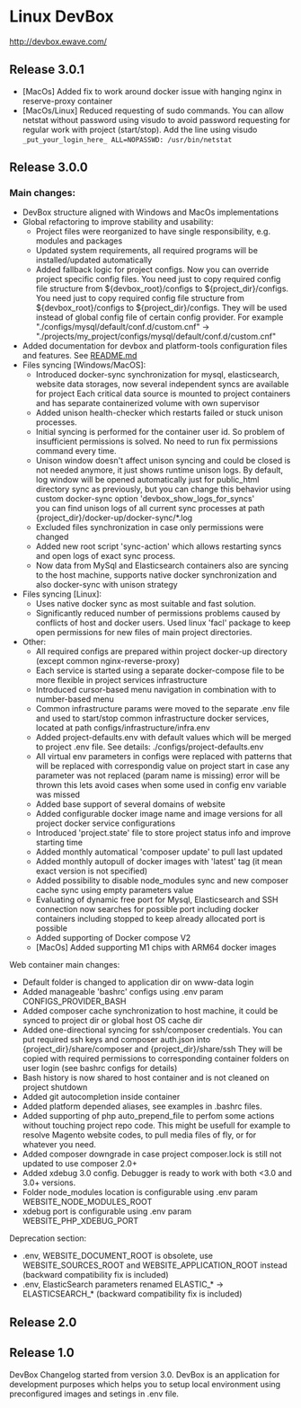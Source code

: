# Linux DevBox
http://devbox.ewave.com/

## Release 3.0.1
- [MacOs] Added fix to work around docker issue with hanging nginx in reserve-proxy container
- [MacOs/Linux] Reduced requesting of sudo commands. You can allow netstat without password using visudo to avoid password requesting for regular work with project (start/stop).
  Add the line using visudo
  `_put_your_login_here_ ALL=NOPASSWD: /usr/bin/netstat`

## Release 3.0.0

### Main changes:
- DevBox structure aligned with Windows and MacOs implementations
- Global refactoring to improve stability and usability:
  - Project files were reorganized to have single responsibility, e.g. modules and packages
  - Updated system requirements, all required programs will be installed/updated automatically
  - Added fallback logic for project configs. Now you can override project specific config files. You need just to copy required config file structure from ${devbox_root}/configs to ${project_dir}/configs.
    You need just to copy required config file structure from ${devbox_root}/configs to ${project_dir}/configs. They will be used instead of global config file of certain config provider.
    For example "./configs/mysql/default/conf.d/custom.cnf" -> "./projects/my_project/configs/mysql/default/conf.d/custom.cnf"
- Added documentation for devbox and platform-tools configuration files and features. See [README.md](README.md)
- Files syncing [Windows/MacOS]:
  - Introduced docker-sync synchronization for mysql, elasticsearch, website data storages, now several independent syncs are available for project
    Each critical data source is mounted to project containers and has separate containerized volume with own supervisor
  - Added unison health-checker which restarts failed or stuck unison processes.
  - Initial syncing is performed for the container user id. So problem of insufficient permissions is solved. No need to run fix permissions command every time.  
  - Unison window doesn't affect unison syncing and could be closed is not needed anymore, it just shows runtime unison logs.
    By default, log window will be opened automatically just for public_html directory sync as previously, but you can change this behavior using custom docker-sync option 'devbox_show_logs_for_syncs'  
    you can find unison logs of all current sync processes at path {project_dir}/docker-up/docker-sync/*.log
  - Excluded files synchronization in case only permissions were changed
  - Added new root script 'sync-action' which allows restarting syncs and open logs of exact sync process.
  - Now data from MySql and Elasticsearch containers also are syncing to the host machine, supports native docker synchronization and also docker-sync with unison strategy
- Files syncing [Linux]:
  - Uses native docker sync as most suitable and fast solution.
  - Significantly reduced number of permissions problems caused by conflicts of host and docker users. Used linux 'facl' package to keep open permissions for new files of main project directories.
- Other:
  - All required configs are prepared within project docker-up directory (except common nginx-reverse-proxy)
  - Each service is started using a separate docker-compose file to be more flexible in project services infrastructure
  - Introduced cursor-based menu navigation in combination with to number-based menu
  - Common infrastructure params were moved to the separate .env file and used to start/stop common infrastructure docker services, located at path configs/infrastructure/infra.env
  - Added project-defaults.env with default values which will be merged to project .env file. See details: ./configs/project-defaults.env
  - All virtual env parameters in configs were replaced with patterns that will be replaced with correspondig value on project start
    in case any parameter was not replaced (param name is missing) error will be thrown
    this lets avoid cases when some used in config env variable was missed
  - Added base support of several domains of website
  - Added configurable docker image name and image versions for all project docker service configurations
  - Introduced 'project.state' file to store project status info and improve starting time
  - Added monthly automatical 'composer update' to pull last updated
  - Added monthly autopull of docker images with 'latest' tag (it mean exact version is not specified)
  - Added possibility to disable node_modules sync and new composer cache sync using empty parameters value
  - Evaluating of dynamic free port for Mysql, Elasticsearch and SSH connection now searches for possible port including docker containers including stopped to keep already allocated port is possible
  - Added supporting of Docker compose V2
  - [MacOs] Added supporting M1 chips with ARM64 docker images

Web container main changes:
- Default folder is changed to application dir on www-data login
- Added manageable 'bashrc' configs using .env param CONFIGS_PROVIDER_BASH
- Added composer cache synchronization to host machine, it could be synced to project dir or global host OS cache dir
- Added one-directional syncing for ssh/composer credentials. You can put required ssh keys and composer auth.json into {project_dir}/share/composer and {project_dir}/share/ssh
  They will be copied with required permissions to corresponding container folders on user login (see bashrc configs for details)
- Bash history is now shared to host container and is not cleaned on project shutdown
- Added git autocompletion inside container
- Added platform depended aliases, see examples in .bashrc files.
- Added supporting of php auto_prepend_file to perfom some actions without touching project repo code.
  This might be usefull for example to resolve Magento website codes, to pull media files of fly, or for whatever you need.
- Added composer downgrade in case project composer.lock is still not updated to use composer 2.0+
- Added xdebug 3.0 config. Debugger is ready to work with both <3.0 and 3.0+ versions.
- Folder node_modules location is configurable using .env param WEBSITE_NODE_MODULES_ROOT
- xdebug port is configurable using .env param WEBSITE_PHP_XDEBUG_PORT


Deprecation section:
- .env, WEBSITE_DOCUMENT_ROOT is obsolete, use WEBSITE_SOURCES_ROOT and WEBSITE_APPLICATION_ROOT instead (backward compatibility fix is included)
- .env, ElasticSearch parameters renamed ELASTIC_* -> ELASTICSEARCH_* (backward compatibility fix is included)

## Release 2.0
## Release 1.0
DevBox Changelog started from version 3.0.
DevBox is an application for development purposes which helps you to setup local environment using preconfigured images and setings in .env file. 
